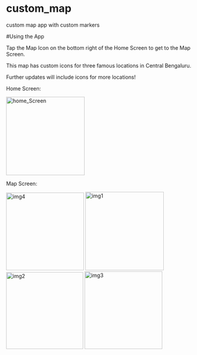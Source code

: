 # custom_map
custom map app with custom markers

#Using the App

Tap the Map Icon on the bottom right of the Home Screen to get to the Map Screen.

This map has custom icons for three famous locations in Central Bengaluru.

Further updates will include icons for more locations!

Home Screen:

<img width="212" alt="home_Screen" src="https://user-images.githubusercontent.com/78576160/142821941-4dba4c31-f382-421a-83e7-9d101b3b9629.png">

Map Screen:

<img width="210" alt="img4" src="https://user-images.githubusercontent.com/78576160/142822443-967edf90-f23d-4750-bb94-37cc44f9ab0a.png">

<img width="212" alt="img1" src="https://user-images.githubusercontent.com/78576160/142822099-2743d64b-b6cd-4694-b974-d0f80178f4a7.png">
<img width="208" alt="img2" src="https://user-images.githubusercontent.com/78576160/142822246-1582a578-f999-4ac1-a6ed-56f58a315f6f.png">
<img width="210" alt="img3" src="https://user-images.githubusercontent.com/78576160/142822341-87062e5d-63a3-44de-abc8-495ed6dbc0f2.png">

